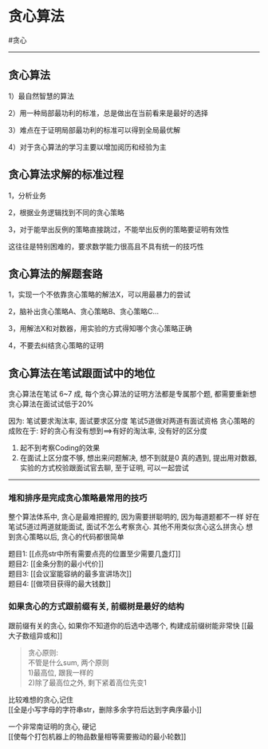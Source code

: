 # 贪心算法

#贪心 


---
## 贪心算法

1）最自然智慧的算法

2）用一种局部最功利的标准，总是做出在当前看来是最好的选择

3）难点在于证明局部最功利的标准可以得到全局最优解

4）对于贪心算法的学习主要以增加阅历和经验为主


## 贪心算法求解的标准过程
1，分析业务

2，根据业务逻辑找到不同的贪心策略

3，对于能举出反例的策略直接跳过，不能举出反例的策略要证明有效性

这往往是特别困难的，要求数学能力很高且不具有统一的技巧性

## 贪心算法的解题套路
1，实现一个不依靠贪心策略的解法X，可以用最暴力的尝试

2，脑补出贪心策略A、贪心策略B、贪心策略C…

3，用解法X和对数器，用实验的方式得知哪个贪心策略正确

4，不要去纠结贪心策略的证明

## 贪心算法在笔试跟面试中的地位

贪心算法在笔试 6~7 成, 每个贪心算法的证明方法都是专属那个题, 都需要重新想
贪心算法在面试试低于20%

因为:
笔试要求淘汰率, 面试要求区分度
笔试5道做对两道有面试资格
贪心策略的成败在于: 好的贪心有没有想到==>有好的淘汰率, 没有好的区分度

1. 起不到考察Coding的效果
2. 在面试上区分度不够, 想出来问题解决, 想不到就是0
    真的遇到, 提出用对数器,实验的方式校验跟面试官去聊, 至于证明, 可以一起尝试

---

### 堆和排序是完成贪心策略最常用的技巧

整个算法体系中, 贪心是最难把握的, 因为需要拼聪明的, 因为每道题都不一样
好在笔试5道过两道就能面试, 面试不怎么考察贪心.
其他不用类似贪心这么拼贪心
想到贪心策略以后, 贪心的代码都很简单

题目1: [[点亮str中所有需要点亮的位置至少需要几盏灯]]  
题目2: [[金条分割的最小代价]]  
题目3: [[会议室能容纳的最多宣讲场次]]  
题目4: [[做项目获得的最大钱数]]  


### 如果贪心的方式跟前缀有关, 前缀树是最好的结构 
跟前缀有关的贪心, 如果你不知道你的后选中选哪个, 构建成前缀树能非常快
[[最大子数组异或和]]
>贪心原则:  
不管是什么sum, 两个原则  
1)最高位, 跟我一样的  
2)除了最高位之外, 剩下紧着高位先变1

比较难想的贪心,记住  
[[全是小写字母的字符串str，删除多余字符后达到字典序最小]]

一个非常南证明的贪心, 硬记  
[[使每个打包机器上的物品数量相等需要搬动的最小轮数]]